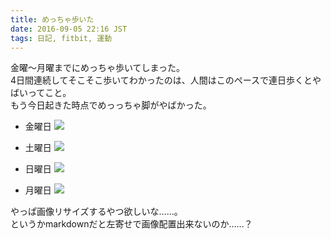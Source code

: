 ```yaml
---
title: めっちゃ歩いた
date: 2016-09-05 22:16 JST
tags: 日記, fitbit, 運動
---
```


金曜〜月曜までにめっちゃ歩いてしまった。  
4日間連続してそこそこ歩いてわかったのは、人間はこのペースで連日歩くとやばいってこと。  
もう今日起きた時点でめっっちゃ脚がやばかった。  
  
* 金曜日
![](2016/09-05-walk-to-walk-001.jpg)  
  
* 土曜日
![](2016/09-05-walk-to-walk-002.jpg)
  
* 日曜日
![](2016/09-05-walk-to-walk-003.jpg)
  
* 月曜日
![](2016/09-05-walk-to-walk-004.jpg)
  
やっぱ画像リサイズするやつ欲しいな……。  
というかmarkdownだと左寄せで画像配置出来ないのか……？